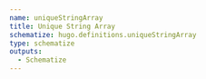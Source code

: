 ```yaml
---
name: uniqueStringArray
title: Unique String Array
schematize: hugo.definitions.uniqueStringArray
type: schematize
outputs:
  - Schematize
---
```

